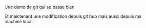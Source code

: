 Une demo de git
qui se passe bien

Et maintenant une modification depuis git hub
mais aussi depuis ma machine local

